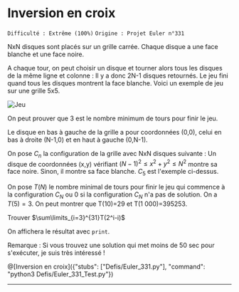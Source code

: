 # Inversion en croix
`Difficulté : Extrême (100%)`
`Origine : Projet Euler n°331`

NxN disques sont placés sur un grille carrée. Chaque disque a une face blanche et une face noire.

A chaque tour, on peut choisir un disque et tourner alors tous les disques de la même ligne et colonne : Il y a donc 2N-1 disques retournés. Le jeu fini quand tous les disques montrent la face blanche. Voici un exemple de jeu sur une grille 5x5.

![Jeu](https://projecteuler.net/project/images/p331_crossflips3.gif)

On peut prouver que 3 est le nombre minimum de tours pour finir le jeu.

Le disque en bas à gauche de la grille a pour coordonnées (0,0), celui en bas à droite (N-1,0) et en haut à gauche (0,N-1).

On pose $`C_n`$ la configuration de la grille avec NxN disques suivante : Un disque de coordonnées (x,y) vérifiant $`(N-1)^2\leq x^2 + y^2 \leq N^2`$ montre sa face noire. Sinon, il montre sa face blanche. $`C_5`$ est l'exemple ci-dessus.

On pose $`T(N)`$ le nombre minimal de tours pour finir le jeu qui commence à la configuration $`C_N`$ ou 0 si la configuration $`C_N`$ n'a pas de solution. On a $`T(5)=3`$. On peut montrer que T(10)=29 et T(1 000)=395253.

Trouver $`\sum\limits_{i=3}^{31}T(2^i-i)`$

On affichera le résultat avec `print`.

Remarque : Si vous trouvez une solution qui met moins de 50 sec pour s'exécuter, je suis très intéressé !

@[Inversion en croix]({"stubs": ["Defis/Euler_331.py"], "command": "python3 Defis/Euler_331_Test.py"})

---
